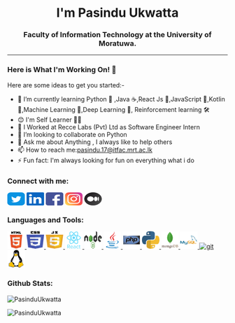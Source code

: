 



<!-- ////////////////// START README FILE /////////////////// -->

<h1 align="center">I'm Pasindu Ukwatta</h1>
<h3 align="center">Faculty of Information Technology at the University of Moratuwa.</h3>

<hr/>

<!-- <p align="center"> <img src="https://komarev.com/ghpvc/?username=PasinduUkwatta&label=Profile%20views&color=0e75b6&style=flat" alt="mahdhir" /> </p>
 -->
### Here is What I'm Working On! 👋



Here are some ideas to get you started:-
- 🌱 I’m currently learning Python 🐍 ,Java ☕,React Js 🎇,JavaScript 🧃,Kotlin 🎃,Machine Learning 🤖,Deep Learning 👾, Reinforcement learning 🛠️
- 😊 I'm Self Learner 👨‍💻
- 🔭 I Worked at Recce Labs (Pvt) Ltd as Software Engineer Intern 
- 👯 I’m looking to collaborate on Python
- 💬 Ask me about Anything , I always like to help others 
- 📫 How to reach me:pasindu.17@itfac.mrt.ac.lk
- ⚡ Fun fact: I'm always looking for fun on everything what i do 

[twitter]: https://twitter.com/pasindu_ukwatta
[linkedin]: https://www.linkedin.com/in/pasindu-ukwatta/

<!-- //////// Contact Details /////////////-->
<h3 align="left">Connect with me:</h3>
<p align="left">
<a href="https://twitter.com/pasindu_ukwatta" target="blank"><img align="center" src="img/twitter.svg" height="30" width="40" /></a>
<a href="https://www.linkedin.com/in/pasindu-ukwatta/" target="blank"><img align="center" src="img/linkedin.svg" height="30" width="40" /></a>
<a href="https://www.facebook.com/pasinduukwatta96/" target="blank"><img align="center" src="img/facebook.svg" height="30" width="40" /></a>
<a href="https://www.instagram.com/pasindu_ukwatta_/?hl=en" target="blank"><img align="center" src="img/instagram.svg"  height="30" width="40" /></a>
<a href="https://pasindu-ukwatta.medium.com/" target="blank"><img align="center" src="img/medium.svg" height="30" width="40" /></a>
</p>

<!-- ///////////// Languages ///////////// -->
<h3 align="left">Languages and Tools:</h3>
<p align="left"> 
<!-- HTML -->
<a href="https://www.w3.org/html/" target="_blank"> <img src="https://raw.githubusercontent.com/devicons/devicon/master/icons/html5/html5-original-wordmark.svg" alt="html5" width="40" height="40"/> </a> 
<!-- CSS -->
<a href="https://www.w3schools.com/css/" target="_blank"> <img src="img/css-3.svg" alt="css3" width="40" height="40"/> </a> 
<!-- JS -->
<a href="https://developer.mozilla.org/en-US/docs/Web/JavaScript" target="_blank"> <img src="img/javascript.svg" alt="javascript" width="40" height="40"/> </a> 
<!-- Bootstrap -->
<!-- <a href="https://getbootstrap.com" target="_blank"> <img src="https://raw.githubusercontent.com/devicons/devicon/master/icons/bootstrap/bootstrap-plain-wordmark.svg" alt="bootstrap" width="40" height="40"/> </a>  -->
<!-- React JS -->
<a href="https://reactjs.org/" target="_blank"> <img src="https://raw.githubusercontent.com/devicons/devicon/master/icons/react/react-original-wordmark.svg" alt="react" width="40" height="40"/> </a> 
<!-- Node JS -->
<a href="https://nodejs.org" target="_blank"> <img src="img/nodejs-seeklogo.com.svg" alt="nodejs" width="40" height="40"/> </a> 
<!-- Angular JS -->
<!-- <a href="https://angular.io" target="_blank"> <img src="img/angularjs.svg" alt="angular" width="40" height="40"/> </a>  -->
<!-- Express JS -->
<!-- <a href="https://expressjs.com" target="_blank"> <img src="https://raw.githubusercontent.com/devicons/devicon/master/icons/express/express-original-wordmark.svg" alt="express" width="40" height="40"/> </a>  -->
<!-- C -->
<!-- <a href="https://www.cprogramming.com/" target="_blank"> <img src="https://raw.githubusercontent.com/devicons/devicon/master/icons/c/c-original.svg" alt="c" width="40" height="40"/> </a>  -->
 <!-- Java  -->
<a href="https://www.java.com" target="_blank"> <img src="https://raw.githubusercontent.com/devicons/devicon/master/icons/java/java-original.svg" alt="java" width="40" height="40"/> </a> 
<!-- PHP -->
<a href="https://www.php.net" target="_blank"> <img src="https://raw.githubusercontent.com/devicons/devicon/master/icons/php/php-original.svg" alt="php" width="40" height="40"/> </a> 
<!-- Python -->
<a href="https://www.python.org" target="_blank"> <img src="img/python.svg" alt="python" width="40" height="40"/> </a> 
<!-- Firebase -->
<!-- <a href="https://firebase.google.com/" target="_blank"> <img src="https://www.vectorlogo.zone/logos/firebase/firebase-icon.svg" alt="firebase" width="40" height="40"/> </a>  -->
<!-- Mongo DB -->
<a href="https://www.mongodb.com/" target="_blank"> <img src="https://raw.githubusercontent.com/devicons/devicon/master/icons/mongodb/mongodb-original-wordmark.svg" alt="mongodb" width="40" height="40"/> </a> 
<!-- MySQL -->
<a href="https://www.mysql.com/" target="_blank"> <img src="https://raw.githubusercontent.com/devicons/devicon/master/icons/mysql/mysql-original-wordmark.svg" alt="mysql" width="40" height="40"/> </a> 
<!-- GIT -->
<a href="https://git-scm.com/" target="_blank"> <img src="https://www.vectorlogo.zone/logos/git-scm/git-scm-icon.svg" alt="git" width="40" height="40"/> </a> 
<!-- Heroku -->
<!-- <a href="https://heroku.com" target="_blank"> <img src="img/heroku.svg" alt="heroku" width="40" height="40"/> </a> -->
<!-- Linux -->
<a href="https://www.linux.org/" target="_blank"> <img src="img/linux.svg" alt="linux" width="40" height="40"/> </a>  
<!-- React Native -->
<!-- <a href="https://reactnative.dev/" target="_blank"> <img src="https://reactnative.dev/img/header_logo.svg" alt="reactnative" width="40" height="40"/> </a>  -->
<!-- Sass -->
<!-- <a href="https://sass-lang.com" target="_blank"> <img src="https://raw.githubusercontent.com/devicons/devicon/master/icons/sass/sass-original.svg" alt="sass" width="40" height="40"/> </a> -->
<!-- JSON -->
<!-- <a href="https://www.json.org/" target="_blank"> <img src="img/json.svg" alt="JSON" width="40" height="40"/> </a> -->
</p>


<!-- ///////////// Support //////////////// -->
<h3 align="left">Github Stats:</h3>



<!-- <p><img align="center" src="https://github-readme-stats.vercel.app/api?username=PasinduUkwatta&show_icons=true&locale=en" alt="PasinduUkwatta" /></p>
 -->

<p><img align="center" src="https://github-readme-streak-stats.herokuapp.com/?user=PasinduUkwatta&" alt="PasinduUkwatta" /></p>

<p><img align="left" src="https://github-readme-stats.vercel.app/api/top-langs?username=PasinduUkwatta&show_icons=true&locale=en&layout=compact" alt="PasinduUkwatta" /></p>


